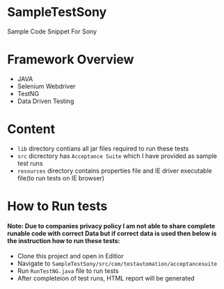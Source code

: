 # SampleTestSony
Sample Code Snippet For Sony

# Framework Overview
- JAVA 
- Selenium Webdriver
- TestNG 
- Data Driven Testing

# Content
- `lib` directory contians all jar files required to run these tests
- `src` dicrectory has `Acceptance Suite` which I have provided as sample test runs
- `resources` directory contains properties file and IE driver executable file(to run tests on IE browser)

# How to Run tests
#### Note: Due to companies privacy policy I am not able to share complete runable code with correct Data but if correct data is used then below is the instruction how to run these tests:
- Clone this project and open in Editior
- Navigate to `SampleTestSony/src/com/testautomation/acceptancesuite`
- Run `RunTestNG.java` file to run tests
- After completeion of test runs, HTML report will be generated
